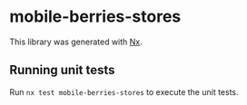 # mobile-berries-stores

This library was generated with [Nx](https://nx.dev).

## Running unit tests

Run `nx test mobile-berries-stores` to execute the unit tests.
